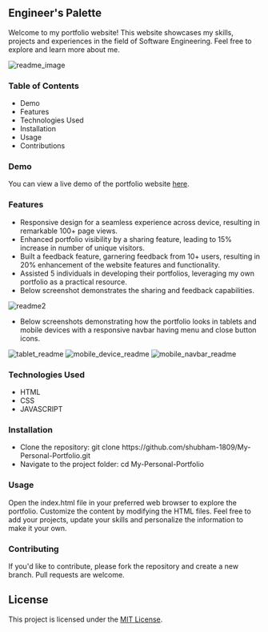 <h2>Engineer's Palette</h2>

<p>Welcome to my portfolio website! This website showcases my skills, projects and experiences in the field of Software Engineering. Feel free to explore and learn more about me.</p>

![readme_image](https://github.com/shubham-1809/My-Personal-Portfolio/assets/135697559/21b16630-207b-477e-876b-0ea83ee605fd)

<h3>Table of Contents</h3>
<ul>
  <li>Demo</li>
  <li>Features</li>
  <li>Technologies Used</li>
  <li>Installation</li>
  <li>Usage</li>
  <li>Contributions</li>
</ul>

<h3>Demo</h3>
<p>You can view a live demo of the portfolio website <a href= "https://shubham-1809.github.io/My-Personal-Portfolio/">here</a>.</p>
<h3>Features</h3>
<ul>
  <li>Responsive design for a seamless experience across device, resulting in remarkable 100+ page views.</li>
  <li> Enhanced portfolio visibility by a sharing feature, leading to 15% increase in number of unique visitors.</li>
  <li>Built a feedback feature, garnering feedback from 10+ users, resulting in 20% enhancement of the website features and functionality.</li>
  <li> Assisted 5 individuals in developing their portfolios, leveraging my own portfolio as a practical resource.</li>
  <li>Below screenshot demonstrates the sharing and feedback capabilities.</li>
</ul>

![readme2](https://github.com/shubham-1809/My-Personal-Portfolio/assets/135697559/27e395db-c42f-4f7f-8284-44d68b649d38) <br>

<ul>
  <li>Below screenshots demonstrating how the portfolio looks in tablets and mobile devices with a responsive navbar having menu and close button icons.</li>
</ul>

![tablet_readme](https://github.com/shubham-1809/My-Personal-Portfolio/assets/135697559/452feb13-612c-4134-87d6-051d768a61a5)
![mobile_device_readme](https://github.com/shubham-1809/My-Personal-Portfolio/assets/135697559/d16fc1da-4c6c-4f6f-8cfe-6e1ba83223fa)
![mobile_navbar_readme](https://github.com/shubham-1809/My-Personal-Portfolio/assets/135697559/7ef458f2-d663-4d5d-aac5-89678edf52c1)


<h3>Technologies Used</h3>
<ul>
  <li>HTML</li>
  <li>CSS</li>
  <li>JAVASCRIPT</li>
</ul>
<h3>Installation</h3>
<ul>
  <li>Clone the repository: git clone https://github.com/shubham-1809/My-Personal-Portfolio.git</li>
  <li>Navigate to the project folder: cd My-Personal-Portfolio</li>
</ul>
<h3>Usage</h3>
<p>Open the index.html file in your preferred web browser to explore the portfolio. Customize the content by modifying the HTML files. Feel free to add your projects, update your skills and personalize the information to make it your own.</p>
<h3>Contributing</h3>
<p>If you'd like to contribute, please fork the repository and create a new branch. Pull requests are welcome.</p>

## License

This project is licensed under the [MIT License](LICENSE).


